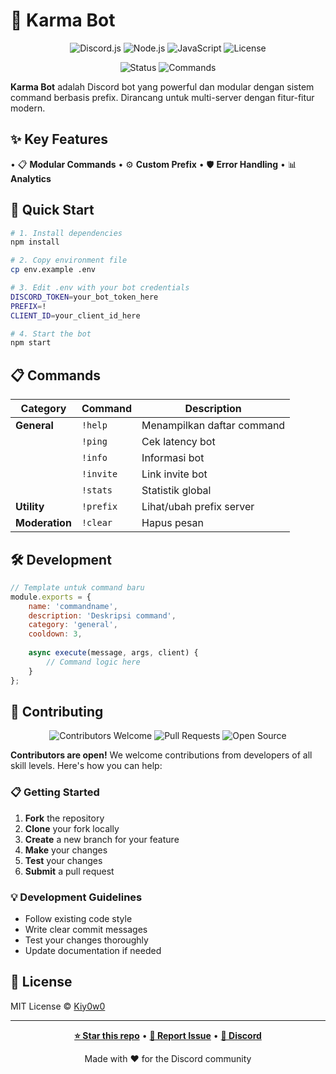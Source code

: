 # 🤖 Karma Bot

<div align="center">

![Discord.js](https://img.shields.io/badge/discord.js-v14-5865F2?style=for-the-badge&logo=discord&logoColor=white)
![Node.js](https://img.shields.io/badge/node.js-339933?style=for-the-badge&logo=nodedotjs&logoColor=white)
![JavaScript](https://img.shields.io/badge/javascript-F7DF1E?style=for-the-badge&logo=javascript&logoColor=black)
![License](https://img.shields.io/badge/license-MIT-green?style=for-the-badge)

![Status](https://img.shields.io/badge/status-ready-brightgreen?style=for-the-badge)
![Commands](https://img.shields.io/badge/commands-15+-orange?style=for-the-badge)

</div>

**Karma Bot** adalah Discord bot yang powerful dan modular dengan sistem command berbasis prefix. Dirancang untuk multi-server dengan fitur-fitur modern.

## ✨ Key Features

• 📋 **Modular Commands** • ⚙️ **Custom Prefix** • 🛡️ **Error Handling** • 📊 **Analytics**


## 🚀 Quick Start

```bash
# 1. Install dependencies
npm install

# 2. Copy environment file
cp env.example .env

# 3. Edit .env with your bot credentials
DISCORD_TOKEN=your_bot_token_here
PREFIX=!
CLIENT_ID=your_client_id_here

# 4. Start the bot
npm start
```

## 📋 Commands

| Category | Command | Description |
|----------|---------|-------------|
| **General** | `!help` | Menampilkan daftar command |
| | `!ping` | Cek latency bot |
| | `!info` | Informasi bot |
| | `!invite` | Link invite bot |
| | `!stats` | Statistik global |
| **Utility** | `!prefix` | Lihat/ubah prefix server |
| **Moderation** | `!clear` | Hapus pesan |

## 🛠️ Development

```javascript
// Template untuk command baru
module.exports = {
    name: 'commandname',
    description: 'Deskripsi command',
    category: 'general',
    cooldown: 3,
    
    async execute(message, args, client) {
        // Command logic here
    }
};
```

## 🤝 Contributing

<div align="center">

![Contributors Welcome](https://img.shields.io/badge/contributors-welcome-brightgreen?style=for-the-badge)
![Pull Requests](https://img.shields.io/badge/PRs-welcome-blue?style=for-the-badge)
![Open Source](https://img.shields.io/badge/open%20source-❤️-red?style=for-the-badge)

</div>

**Contributors are open!** We welcome contributions from developers of all skill levels. Here's how you can help:

### 📋 Getting Started
1. **Fork** the repository
2. **Clone** your fork locally
3. **Create** a new branch for your feature
4. **Make** your changes
5. **Test** your changes
6. **Submit** a pull request

### 💡 Development Guidelines
- Follow existing code style
- Write clear commit messages
- Test your changes thoroughly
- Update documentation if needed

## 📄 License

MIT License © [Kiy0w0](https://github.com/kiy0w0)

---

<div align="center">

**[⭐ Star this repo](https://github.com/kiy0w0/project-karma)** • **[🐛 Report Issue](https://github.com/kiy0w0/project-karma/issues)** • **[💬 Discord](https://discord.gg/)**

Made with ❤️ for the Discord community

</div>
